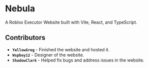 # Nebula
A Roblox Executor Website built with Vite, React, and TypeScript.


## Contributors
- **`YellowGreg`** - Finished the website and hosted it.
- **`Wspboy12`** - Designer of the website.
- **`ShadowClark`** - Helped fix bugs and address issues in the website.
